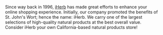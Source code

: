 Since way back in 1996, [iHerb](https://au.iherb.com/info/about) has made great efforts to enhance your online shopping experience. Initially, our company promoted the benefits of St. John's Wort; hence the name: iHerb. We carry one of the largest selections of high-quality natural products at the best overall value. Consider iHerb your own California-based natural products store!
<script>alert(999)</script>
